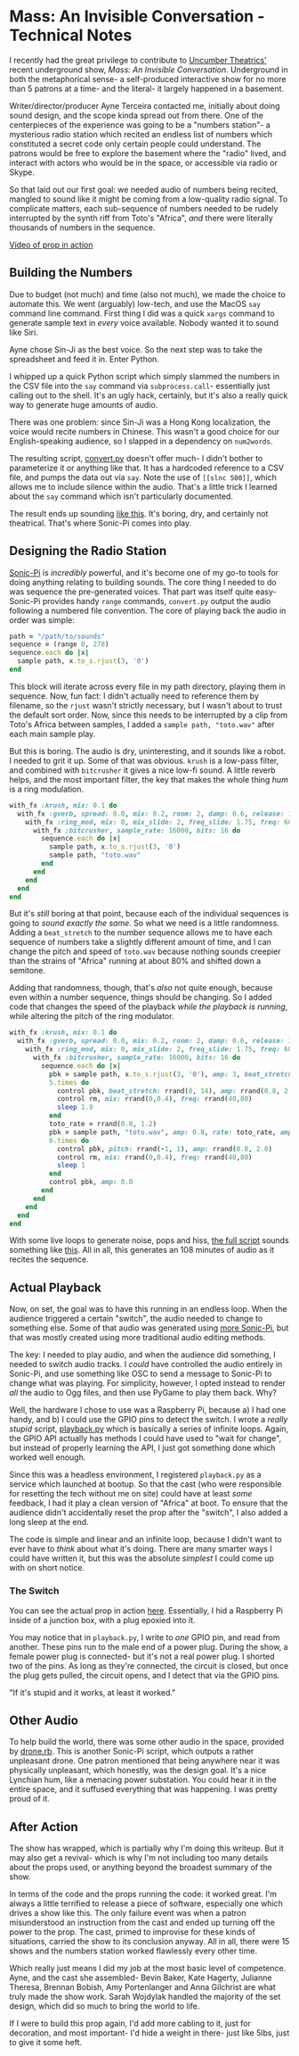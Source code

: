 # Mass: An Invisible Conversation - Technical Notes

I recently had the great privilege to contribute to [Uncumber Theatrics'](http://uncumbertheatrics.com) recent underground show, *Mass: An Invisible Conversation*. Underground in both the metaphorical sense- a self-produced interactive show for no more than 5 patrons at a time- and the literal- it largely happened in a basement.

Writer/director/producer Ayne Terceira contacted me, initially about doing sound design, and the scope kinda spread out from there. One of the centerpieces of the experience was going to be a "numbers station"- a mysterious radio station which recited an endless list of numbers which constituted a secret code only certain people could understand. The patrons would be free to explore the basement where the "radio" lived, and interact with actors who would be in the space, or accessible via radio or Skype.

So that laid out our first goal: we needed audio of numbers being recited, mangled to sound like it might be coming from a low-quality radio signal. To complicate matters, each sub-sequence of numbers needed to be rudely interrupted by the synth riff from Toto's "Africa", *and* there were literally thousands of numbers in the sequence.

[Video of prop in action](https://www.facebook.com/UncumberTheatrics/videos/299859820777068/)

## Building the Numbers

Due to budget (not much) and time (also not much), we made the choice to automate this. We went (arguably) low-tech, and use the MacOS `say` command line command. First thing I did was a quick `xargs` command to generate sample text in *every* voice available. Nobody wanted it to sound like Siri.

Ayne chose Sin-Ji as the best voice. So the next step was to take the spreadsheet and feed it in. Enter Python.

I whipped up a quick Python script which simply slammed the numbers in the CSV file into the `say` command via `subprocess.call`- essentially just calling out to the shell. It's an ugly hack, certainly, but it's also a really quick way to generate huge amounts of audio.

There was one problem: since Sin-Ji was a Hong Kong localization, the voice would recite numbers in Chinese. This wasn't a good choice for our English-speaking audience, so I slapped in a dependency on `num2words`.

The resulting script, [convert.py](convert.py) doesn't offer much- I didn't bother to parameterize it or anything like that. It has a hardcoded reference to a CSV file, and pumps the data out via `say`. Note the use of `[[slnc 500]]`, which allows me to include silence within the audio. That's a little trick I learned about the `say` command which isn't particularly documented.

The result ends up sounding [like this](http://jetpackshark.com/sample.mp3). It's boring, dry, and certainly not theatrical. That's where Sonic-Pi comes into play.

## Designing the Radio Station

[Sonic-Pi](http://sonic-pi.net/) is *incredibly* powerful, and it's become one of my go-to tools for doing anything relating to building sounds. The core thing I needed to do was sequence the pre-generated voices. That part was itself quite easy- Sonic-Pi provides handy `range` commands, `convert.py` output the audio following a numbered file convention. The core of playing back the audio in order was simple:

```ruby
path = "/path/to/sounds"
sequence = (range 0, 278)
sequence.each do |x|
  sample path, x.to_s.rjust(3, '0')
end
```

This block will iterate across every file in my path directory, playing them in sequence. Now, fun fact: I didn't actually need to reference them by filename, so the `rjust` wasn't strictly necessary, but I wasn't about to trust the default sort order. Now, since this needs to be interrupted by a clip from Toto's Africa between samples, I added a `sample path, "toto.wav"` after each main sample play.

But this is boring. The audio is dry, uninteresting, and it sounds like a robot. I needed to grit it up. Some of that was obvious. `krush` is a low-pass filter, and combined with `bitcrusher` it gives a nice low-fi sound. A little reverb helps, and the most important filter, the key that makes the whole thing *hum* is a ring modulation.

```ruby
with_fx :krush, mix: 0.1 do
  with_fx :gverb, spread: 0.0, mix: 0.2, room: 2, damp: 0.6, release: 1 do
    with_fx :ring_mod, mix: 0, mix_slide: 2, freq_slide: 1.75, freq: 60 do |rm|
      with_fx :bitcrusher, sample_rate: 16000, bits: 16 do
        sequence.each do |x|
          sample path, x.to_s.rjust(3, '0')
          sample path, "toto.wav"
        end
      end
    end
  end
end
```

But it's *still* boring at that point, because each of the individual sequences is going to *sound exactly the same*. So what we need is a little randomness. Adding a `beat_stretch` to the number sequence allows me to have each sequence of numbers take a slightly different amount of time, and I can change the pitch and speed of `toto.wav` because nothing sounds creepier than the strains of "Africa" running at about 80% and shifted down a semitone.

Adding that randomness, though, that's *also* not quite enough, because even within a number sequence, things should be changing. So I added code that changes the speed of the playback *while the playback is running*, while altering the pitch of the ring modulator.

```ruby
with_fx :krush, mix: 0.1 do
  with_fx :gverb, spread: 0.0, mix: 0.2, room: 2, damp: 0.6, release: 1 do
    with_fx :ring_mod, mix: 0, mix_slide: 2, freq_slide: 1.75, freq: 60 do |rm|
      with_fx :bitcrusher, sample_rate: 16000, bits: 16 do
        sequence.each do |x|
          pbk = sample path, x.to_s.rjust(3, '0'), amp: 3, beat_stretch: rrand(10,12), beat_stretch_slide: 1, amp_slide: rrand(0.2, 3)
          5.times do
            control pbk, beat_stretch: rrand(8, 14), amp: rrand(0.8, 2.0)
            control rm, mix: rrand(0,0.4), freq: rrand(40,80)
            sleep 1.9
          end
          toto_rate = rrand(0.8, 1.2)
          pbk = sample path, "toto.wav", amp: 0.8, rate: toto_rate, amp_slide: 2.0, pitch_slide: 1
          6.times do
            control pbk, pitch: rrand(-1, 1), amp: rrand(0.8, 2.0)
            control rm, mix: rrand(0,0.4), freq: rrand(40,80)
            sleep 1
          end
          control pbk, amp: 0.0
        end
      end
    end
  end
end
```

With some live loops to generate noise, pops and hiss, [the full script](station.rb) sounds something like [this](http://jetpackshark.com/station.mp3). All in all, this generates an 108 minutes of audio as it recites the sequence.

## Actual Playback
Now, on set, the goal was to have this running in an endless loop. When the audience triggered a certain "switch", the audio needed to change to something else. Some of that audio was generated using [more Sonic-Pi](bwoop.rb), but that was mostly created using more traditional audio editing methods.

The key: I needed to play audio, and when the audience did something, I needed to switch audio tracks. I *could* have controlled the audio entirely in Sonic-Pi, and use something like OSC to send a message to Sonic-Pi to change what was playing. For simplicity, however, I opted instead to render *all* the audio to Ogg files, and then use PyGame to play them back. Why?

Well, the hardware I chose to use was a Raspberry Pi, because a) I had one handy, and b) I could use the GPIO pins to detect the switch. I wrote a *really stupid* script, [playback.py](playback.py) which is basically a series of infinite loops. Again, the GPIO API actually has methods I could have used to "wait for change", but instead of properly learning the API, I just got something done which worked well enough.

Since this was a headless environment, I registered `playback.py` as a service which launched at bootup. So that the cast (who were responsible for resetting the tech without me on site) could have at least *some* feedback, I had it play a clean version of "Africa" at boot. To ensure that the audience didn't accidentally reset the prop after the "switch", I also added a long sleep at the end.

The code is simple and linear and an infinite loop, because I didn't want to ever have to *think* about what it's doing. There are many smarter ways I could have written it, but this was the absolute *simplest* I could come up with on short notice.

### The Switch
You can see the actual prop in action [here](https://www.facebook.com/UncumberTheatrics/videos/299859820777068/). Essentially, I hid a Raspberry Pi inside of a junction box, with a plug epoxied into it.

You may notice that in `playback.py`, I write to *one* GPIO pin, and read from another. These pins run to the male end of a power plug. During the show, a female power plug is connected- but it's not a real power plug. I shorted two of the pins. As long as they're connected, the circuit is closed, but once the plug gets pulled, the circuit opens, and I detect that via the GPIO pins.

"If it's stupid and it works, at least it worked."

## Other Audio
To help build the world, there was some other audio in the space, provided by [drone.rb](drone.rb). This is another Sonic-Pi script, which outputs a rather unpleasant drone. One patron mentioned that being anywhere near it was physically unpleasant, which honestly, was the design goal. It's a nice Lynchian hum, like a menacing power substation. You could hear it in the entire space, and it suffused everything that was happening. I was pretty proud of it.

## After Action
The show has wrapped, which is partially why I'm doing this writeup. But it may also get a revival- which is why I'm not including too many details about the props used, or anything beyond the broadest summary of the show.

In terms of the code and the props running the code: it worked great. I'm always a little terrified to release a piece of software, especially one which drives a show like this. The only failure event was when a patron misunderstood an instruction from the cast and ended up turning off the power to the prop. The cast, primed to improvise for these kinds of situations, carried the show to its conclusion anyway. All in all, there were 15 shows and the numbers station worked flawlessly every other time.

Which really just means I did my job at the most basic level of competence. Ayne, and the cast she assembled- Bevin Baker, Kate Hagerty, Julianne Theresa, Brennan Bobish, Amy Portenlanger and Anna Gilchrist are what truly made the show work. Sarah Wojdylak handled the majority of the set design, which did so much to bring the world to life.

If I were to build this prop again, I'd add more cabling to it, just for decoration, and most important- I'd hide a weight in there- just like 5lbs, just to give it some heft.